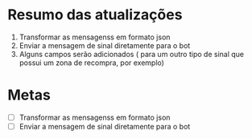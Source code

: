 # Resumo das atualizações
1. Transformar as mensagenss em formato json
2. Enviar a mensagem de sinal diretamente para o bot
3. Alguns campos serão adicionados ( para um outro tipo de sinal que possui um zona de recompra, por exemplo)

# Metas
- [ ] Transformar as mensagenss em formato json
- [ ] Enviar a mensagem de sinal diretamente para o bot
